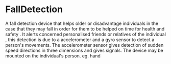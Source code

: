 # FallDetection
A fall detection device that helps older or disadvantage individuals in the case that they may fall in order for them to be helped on time for health and safety .
It alerts concerned personalised friends or relatives of the individual , this detection is due to a accelerometer and a gyro sensor to detect a person's movements.
The accelerometer sensor gives detection of sudden speed directions in three dimensions and gives signals.
The device may be mounted on the individual's person. eg. hand
